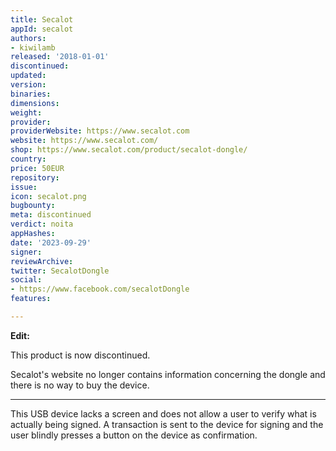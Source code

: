 ```yaml
---
title: Secalot
appId: secalot
authors:
- kiwilamb
released: '2018-01-01'
discontinued: 
updated: 
version: 
binaries: 
dimensions: 
weight: 
provider: 
providerWebsite: https://www.secalot.com
website: https://www.secalot.com/
shop: https://www.secalot.com/product/secalot-dongle/
country: 
price: 50EUR
repository: 
issue: 
icon: secalot.png
bugbounty: 
meta: discontinued
verdict: noita
appHashes: 
date: '2023-09-29'
signer: 
reviewArchive: 
twitter: SecalotDongle
social:
- https://www.facebook.com/secalotDongle
features: 

---
```


**Edit:**

This product is now discontinued.

Secalot's website no longer contains information concerning the dongle and there is no way to buy the device.


---

This USB device lacks a screen and does not allow a user to verify what is actually being signed.
A transaction is sent to the device for signing and the user blindly presses a button on the device as confirmation.

